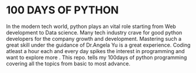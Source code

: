 # 100 DAYS OF PYTHON
In the modern tech world, python plays an vital role starting from Web development to Data science.
Many tech industry crave for good python developers for the company growth and development.
Mastering such a great skill under the guidance of Dr.Angela Yu is a great experience.
Coding atleast a hour each and every day spikes the interest in programming and want to explore more
. 
This repo. tells my 100days of python programming covering all the topics from basic to most advance.
